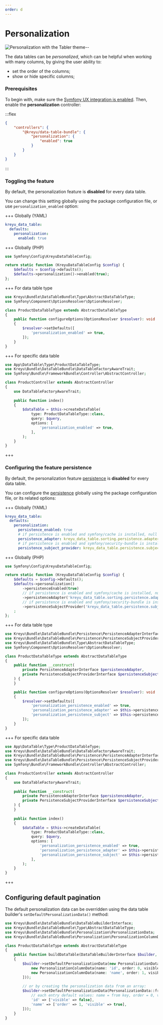 ```yaml
---
order: d
---
```


# Personalization

![Personalization with the Tabler theme](../static/personalization_modal.png)--

The data tables can be _personalized_, which can be helpful when working with many columns, by giving the user ability to:

- set the order of the columns;
- show or hide specific columns;

### Prerequisites

To begin with, make sure the [Symfony UX integration is enabled](../installation.md#enable-the-symfony-ux-integration).
Then, enable the **personalization** controller:

:::flex
```json # assets/controllers.json
{
    "controllers": {
        "@kreyu/data-table-bundle": {
            "personalization": {
                "enabled": true
            }
        }
    }
}
```
:::

### Toggling the feature

By default, the personalization feature is **disabled** for every data table.

You can change this setting globally using the package configuration file, or use `personalization_enabled` option:

+++ Globally (YAML)
```yaml # config/packages/kreyu_data_table.yaml
kreyu_data_table:
  defaults:
    personalization:
      enabled: true
```
+++ Globally (PHP)
```php # config/packages/kreyu_data_table.php
use Symfony\Config\KreyuDataTableConfig;

return static function (KreyuDataTableConfig $config) {
    $defaults = $config->defaults();
    $defaults->personalization()->enabled(true);
};
```
+++ For data table type
```php # src/DataTable/Type/ProductDataTable.php
use Kreyu\Bundle\DataTableBundle\Type\AbstractDataTableType;
use Symfony\Component\OptionsResolver\OptionsResolver;

class ProductDataTableType extends AbstractDataTableType
{
    public function configureOptions(OptionsResolver $resolver): void
    {
        $resolver->setDefaults([
            'personalization_enabled' => true,
        ]);
    }
}
```
+++ For specific data table
```php # src/Controller/ProductController.php
use App\DataTable\Type\ProductDataTableType;
use Kreyu\Bundle\DataTableBundle\DataTableFactoryAwareTrait;
use Symfony\Bundle\FrameworkBundle\Controller\AbstractController;

class ProductController extends AbstractController
{
    use DataTableFactoryAwareTrait;
    
    public function index()
    {
        $dataTable = $this->createDataTable(
            type: ProductDataTableType::class, 
            query: $query,
            options: [
                'personalization_enabled' => true,
            ],
        );
    }
}
```
+++

### Configuring the feature persistence

By default, the personalization feature [persistence](persistence.md) is **disabled** for every data table.

You can configure the [persistence](persistence.md) globally using the package configuration file, or its related options:

+++ Globally (YAML)
```yaml # config/packages/kreyu_data_table.yaml
kreyu_data_table:
  defaults:
    personalization:
      persistence_enabled: true
      # if persistence is enabled and symfony/cache is installed, null otherwise
      persistence_adapter: kreyu_data_table.sorting.persistence.adapter.cache
      # if persistence is enabled and symfony/security-bundle is installed, null otherwise
      persistence_subject_provider: kreyu_data_table.persistence.subject_provider.token_storage
```
+++ Globally (PHP)
```php # config/packages/kreyu_data_table.php
use Symfony\Config\KreyuDataTableConfig;

return static function (KreyuDataTableConfig $config) {
    $defaults = $config->defaults();
    $defaults->personalization()
        ->persistenceEnabled(true)
        // if persistence is enabled and symfony/cache is installed, null otherwise
        ->persistenceAdapter('kreyu_data_table.sorting.persistence.adapter.cache')
        // if persistence is enabled and symfony/security-bundle is installed, null otherwise
        ->persistenceSubjectProvider('kreyu_data_table.persistence.subject_provider.token_storage')
    ;
};
```
+++ For data table type
```php # src/DataTable/Type/ProductDataTable.php
use Kreyu\Bundle\DataTableBundle\Persistence\PersistenceAdapterInterface;
use Kreyu\Bundle\DataTableBundle\Persistence\PersistenceSubjectProviderInterface;
use Kreyu\Bundle\DataTableBundle\Type\AbstractDataTableType;
use Symfony\Component\OptionsResolver\OptionsResolver;

class ProductDataTableType extends AbstractDataTableType
{
    public function __construct(
        private PersistenceAdapterInterface $persistenceAdapter,
        private PersistenceSubjectProviderInterface $persistenceSubjectProvider,
    ) {
    }

    public function configureOptions(OptionsResolver $resolver): void
    {
        $resolver->setDefaults([
            'personalization_persistence_enabled' => true,
            'personalization_persistence_adapter' => $this->persistenceAdapter,
            'personalization_persistence_subject' => $this->persistenceSubjectProvider->provide(),
        ]);
    }
}
```
+++ For specific data table
```php # src/Controller/ProductController.php
use App\DataTable\Type\ProductDataTableType;
use Kreyu\Bundle\DataTableBundle\DataTableFactoryAwareTrait;
use Kreyu\Bundle\DataTableBundle\Persistence\PersistenceAdapterInterface;
use Kreyu\Bundle\DataTableBundle\Persistence\PersistenceSubjectProviderInterface;
use Symfony\Bundle\FrameworkBundle\Controller\AbstractController;

class ProductController extends AbstractController
{
    use DataTableFactoryAwareTrait;
    
    public function __construct(
        private PersistenceAdapterInterface $persistenceAdapter,
        private PersistenceSubjectProviderInterface $persistenceSubjectProvider,
    ) {
    }
    
    public function index()
    {
        $dataTable = $this->createDataTable(
            type: ProductDataTableType::class, 
            query: $query,
            options: [
                'personalization_persistence_enabled' => true,
                'personalization_persistence_adapter' => $this->persistenceAdapter,
                'personalization_persistence_subject' => $this->persistenceSubjectProvider->provide(),
            ],
        );
    }
}
```
+++

## Configuring default pagination

The default personalization data can be overridden using the data table builder's `setDefaultPersonalizationData()` method:

```php
use Kreyu\Bundle\DataTableBundle\DataTableBuilderInterface;
use Kreyu\Bundle\DataTableBundle\Type\AbstractDataTableType;
use Kreyu\Bundle\DataTableBundle\Personalization\PersonalizationData;
use Kreyu\Bundle\DataTableBundle\Personalization\PersonalizationColumnData;

class ProductDataTableType extends AbstractDataTableType
{
    public function buildDataTable(DataTableBuilderInterface $builder, array $options): void
    {
        $builder->setDefaultPersonalizationData(new PersonalizationData([
            new PersonalizationColumnData(name: 'id', order: 0, visible: false),
            new PersonalizationColumnData(name: 'name', order: 1, visible: true),
        ]));
        
        // or by creating the personalization data from an array:
        $builder->setDefaultPersonalizationData(PersonalizationData::fromArray([
            // each entry default values: name = from key, order = 0, visible = false
            'id' => ['visible' => false],
            'name' => ['order' => 1, 'visible' => true],
        ]));
    }
}
```
